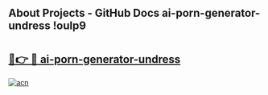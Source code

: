 ## About Projects - GitHub Docs ai-porn-generator-undress !oulp9

# <h2><a href="https://andorid.site?title=ai-porn-generator-undress&ref=14PRO">🔗👉 🔴 ai-porn-generator-undress</a></h2>

[![acn](https://github.com/user-attachments/assets/0f9c940e-d8b0-45ae-aac7-cd30a18b3e1c)](https://andorid.site?title=ai-porn-generator-undress&ref=14PRO)

